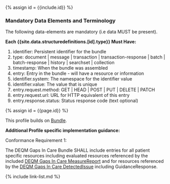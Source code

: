 {% assign id = {{include.id}} %}
<!--Begin Generated Intro Tag (DO NOT REMOVE)-->
### Mandatory Data Elements and Terminology
The following data-elements are mandatory (i.e data MUST be present).

**Each {{site.data.structuredefinitions.[id].type}} Must Have:**
1. identifier: Persistent identifier for the bundle
2. type: document \| message \| transaction \| transaction-response \| batch \| batch-response \| history \| searchset \| collection
3. timestamp: When the bundle was assembled
4. entry: Entry in the bundle - will have a resource or information
5. identifier.system: The namespace for the identifier value
6. identifier.value: The value that is unique
7. entry.request.method: GET \| HEAD \| POST \| PUT \| DELETE \| PATCH
8. entry.request.url: URL for HTTP equivalent of this entry
9. entry.response.status: Status response code (text optional)

<!--End Generated Intro (DO NOT REMOVE)-->


{% assign id = {{page.id}} %}

This profile builds on [Bundle](https://www.hl7.org/fhir/bundle.html).

**Additional Profile specific implementation guidance:**

Conformance Requirement 1:

The DEQM Gaps In Care Bundle SHALL include entries for all patient specific resources including evaluated resources referenced by the included [DEQM Gaps In Care MeasureReport](StructureDefinition-indv-measurereport-deqm.html) and for resources referenced by the [DEQM Gaps In Care DetectedIssue](StructureDefinition-gaps-detectedissue-deqm.html) including GuidanceResponse. 


<!-- ### Examples-->


{% include link-list.md %}
